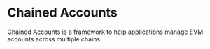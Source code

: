 # Chained Accounts

Chained Accounts is a framework to help applications manage EVM accounts across multiple chains.